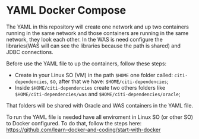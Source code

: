 # YAML Docker Compose
The YAML in this repository will create one network and up two containers running in the same network and those containers are running in the same network, they look each other. In the WAS is need configure the libraries(WAS will can see the libraries because the path is shared) and JDBC connections.

Before use the YAML file to up the containers, follow these steps:
* Create in your Linux SO (VM) in the path `$HOME` one folder called: `citi-dependencies`, so, after that we have: `$HOME/citi-dependencies`;
* Inside `$HOME/citi-dependencies` create two others folders like `$HOME/citi-dependencies/was` and `$HOME/citi-dependencies/oracle`;

That folders will be shared with Oracle and WAS containers in the YAML file.

To run the YAML file is needed have all enviroment in Linux SO (or other SO) to Docker configured. To do that, follow the steps here: https://github.com/learn-docker-and-coding/start-with-docker
